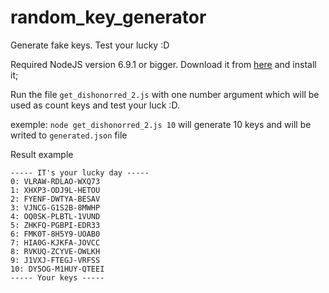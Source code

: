 # random_key_generator
Generate fake keys. Test your lucky :D

Required NodeJS version 6.9.1 or bigger. Download it from [here](https://nodejs.org/dist/v7.2.0/node-v7.2.0-x64.msi) and install it;

Run the file ```get_dishonorred_2.js``` with one number argument which will be used as count keys and test your luck :D.

exemple: ``` node get_dishonorred_2.js 10 ``` will generate 10 keys and will be writed to ```generated.json``` file

Result example

```
----- IT's your lucky day -----
0: VLRAW-RDLAO-WXQ73
1: XHXP3-ODJ9L-HETOU
2: FYENF-DWTYA-BESAV
3: VJNCG-G1S2B-8MWHP
4: OQ0SK-PLBTL-1VUND
5: ZHKFQ-PGBPI-EDR33
6: FMK0T-8H5Y9-UOAB0
7: HIA0G-KJKFA-JOVCC
8: RVKUQ-ZCYVE-OWLKH
9: J1VXJ-FTEGJ-VRFSS
10: DY5OG-M1HUY-QTEEI
----- Your keys -----

```
